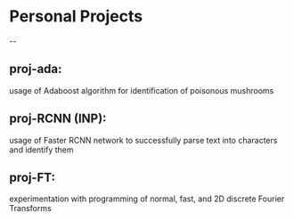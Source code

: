 # Personal Projects
--
## proj-ada: 
usage of Adaboost algorithm for identification of poisonous mushrooms

## proj-RCNN (INP): 
usage of Faster RCNN network to successfully parse text into characters and identify them 

## proj-FT: 
experimentation with programming of normal, fast, and 2D discrete Fourier Transforms
